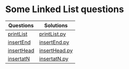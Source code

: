 # Some Linked List questions

|Questions                                                                                         |      Solutions                  |
|--------------------------------------------------------------------------------------------------|--------------------------------|
|[printList](https://www.hackerrank.com/challenges/print-the-elements-of-a-linked-list/problem) |[printList.py](https://github.com/Ashish-012/Competitive-Coding/blob/master/miscellaneous/printList.py)|
|[insertEnd](https://www.hackerrank.com/challenges/insert-a-node-at-the-tail-of-a-linked-list/problem) |[insertEnd.py](https://github.com/Ashish-012/Competitive-Coding/blob/master/linkedlist/insertEnd.py)|
|[insertHead](https://www.hackerrank.com/challenges/insert-a-node-at-the-head-of-a-linked-list/problem) |[insertHead.py](https://github.com/Ashish-012/Competitive-Coding/blob/master/linkedlist/insertHead.py)|
|[insertatN](https://www.hackerrank.com/challenges/insert-a-node-at-a-specific-position-in-a-linked-list/problem) |[insertatN.py](https://github.com/Ashish-012/Competitive-Coding/blob/master/linkedlist/insertatN.py)|
